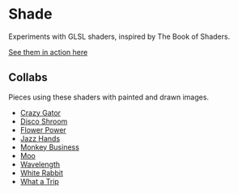 # Shade

Experiments with GLSL shaders, inspired by The Book of Shaders.

[See them in action here](https://rickyfitts.github.io/shade/)

## Collabs
Pieces using these shaders with painted and drawn images.

- [Crazy Gator](https://rickyfitts.github.io/shade/collabs/crazy-gator/)
- [Disco Shroom](https://rickyfitts.github.io/shade/collabs/disco-shroom/)
- [Flower Power](https://rickyfitts.github.io/shade/collabs/flower-power/)
- [Jazz Hands](https://rickyfitts.github.io/shade/collabs/jazz-hands/)
- [Monkey Business](https://rickyfitts.github.io/shade/collabs/monkey-business/)
- [Moo](https://rickyfitts.github.io/shade/collabs/moo/)
- [Wavelength](https://rickyfitts.github.io/shade/collabs/wavelength/)
- [White Rabbit](https://rickyfitts.github.io/shade/collabs/white-rabbit/)
- [What a Trip](https://rickyfitts.github.io/shade/collabs/what-a-trip/)
